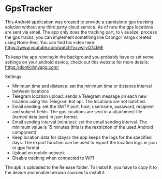 # GpsTracker
This Android application was created to provide a standalone gps tracking solution without any third party cloud service.
As of now the gps locations are sent via email.
The app only does the tracking part, to visualize, process the gps tracks, you can implement something like Csongor Varga created using Node-Red.
You can find his video here: https://www.youtube.com/watch?v=ywljyO74MjE


To keep the app running in the background you probably have to set some settings on your android device, check out this website for more details: https://dontkillmyapp.com/

Settings:
- Minimum time and distance: set the minimum time or distance interval between locations
- Telegram location upload: sends a Telegram message on each new location using the Telegram Bot api. The locations are not batched.
- Email sending: set the SMTP port, host, username, password, recipient and subject fields. The gps locations are sent in a attachment file (named data.json) in json format.
- Email sending interval (minutes): set the email sending interval. The minimum value is 15 minutes (this is the restriction of the used Android component)
- Keep location data for (days): the app keeps the logs for the specified days. The export function can be used to export the location logs in json or gpx format.
- Upload on mobile network
- Disable tracking when connected to WIFI

The apk is uploaded to the Release folder. To install it, you have to copy it to the device and enable unkown sources to install it.
